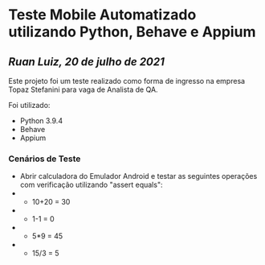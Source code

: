 # Teste Mobile Automatizado utilizando Python, Behave e Appium
## _Ruan Luiz, 20 de julho de 2021_


Este projeto foi um teste realizado como forma de ingresso na empresa Topaz Stefanini para vaga de Analista de QA.

Foi utilizado:
- Python 3.9.4
- Behave
- Appium

### Cenários de Teste

-  Abrir calculadora do Emulador Android e testar as seguintes operações com verificação utilizando "assert equals": 
 - - 10+20 = 30
 - - 1-1 = 0
 - - 5*9 = 45
 - - 15/3 = 5
  
